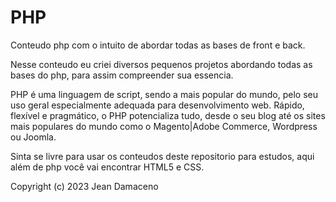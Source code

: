 # PHP

Conteudo php com o intuito de abordar todas as bases de front e back.

Nesse conteudo eu criei diversos pequenos projetos abordando todas as bases do php, para assim compreender sua essencia.

PHP é uma linguagem de script, sendo a mais popular do mundo, pelo seu uso geral especialmente adequada para desenvolvimento web. Rápido, flexível e pragmático, o PHP potencializa tudo, desde o seu blog até os sites mais populares do mundo como o Magento|Adobe Commerce, Wordpress ou Joomla.

Sinta se livre para usar os conteudos deste repositorio para estudos, aqui além de php você vai encontrar HTML5 e CSS.

Copyright (c) 2023 Jean Damaceno
